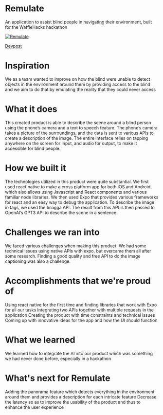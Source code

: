 # Remulate
An application to assist blind people in navigating their environment, built for the WaffleHacks hackathon

[![Remulate](http://img.youtube.com/vi/Nu9RKQFHPl8/0.jpg)](http://www.youtube.com/watch?v=Nu9RKQFHPl8 "Remulate")

[Devpost](https://devpost.com/software/remulate)

# Inspiration
We as a team wanted to improve on how the blind were unable to detect objects in the environment around them by providing access to the blind and we aim to do that by emulating the reality that they could never access

# What it does
This created product is able to describe the scene around a blind person using the phone’s camera and a text to speech feature. The phone’s camera takes a picture of the surroundings, and the data is sent to various APIs to create a description of the image. The entire interface relies on tapping anywhere on the screen for input, and audio for output, to make it accessible for blind people.

# How we built it
The technologies utilized in this product were quite substantial. We first used react native to make a cross platform app for both iOS and Android, which also allows using Javascript and React components and various familiar node libraries. We then used Expo that provides various frameworks for react and an easy way to debug the application. To describe the image in tags, we used the Imagga API. The result from this API is then passed to OpenAI’s GPT3 API to describe the scene in a sentence.

# Challenges we ran into
We faced various challenges when making this product: We had some technical issues using native APIs with expo, but overcame them all after some research. Finding a good quality and free API to do the image captioning was also a challenge.

# Accomplishments that we're proud of
Using react native for the first time and finding libraries that work with Expo for all our tasks Integrating two APIs together with multiple requests in the application Creating the product with time constraints and technical issues Coming up with innovative ideas for the app and how the UI should function

# What we learned
We learned how to integrate the AI into our product which was something we had never done before, especially in a hackathon

# What's next for Remulate

Adding the panorama feature which detects everything in the environment around them and provides a description for each intricate feature
Decrease  the latency so as to improve the usability of the product and thus to enhance the user experience
